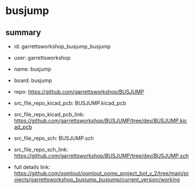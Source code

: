 # busjump
 
## summary 
* id: garrettsworkshop_busjump_busjump
* user: garrettsworkshop
* name: busjump
* board: busjump
* repo: https://github.com/garrettsworkshop/BUSJUMP
* src_file_repo_kicad_pcb: BUSJUMP.kicad_pcb
* src_file_repo_kicad_pcb_link: https://github.com/garrettsworkshop/BUSJUMP/tree/dev/BUSJUMP.kicad_pcb


* src_file_repo_sch: BUSJUMP.sch
* src_file_repo_sch_link: https://github.com/garrettsworkshop/BUSJUMP/tree/dev/BUSJUMP.sch
* full details link: https://github.com/oomlout/oomlout_oomp_project_bot_v_2/tree/main/projects/garrettsworkshop_busjump_busjump/current_version/working  








